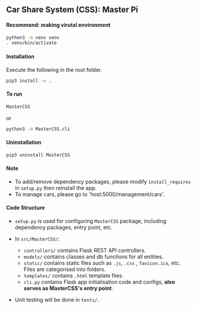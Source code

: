 ## Car Share System (CSS): Master Pi

#### Recommend: making virutal environment

```bash
python3 -m venv venv
. venv/bin/activate
```

#### Installation

Execute the following in the root folder.

```bash
pip3 install -e .
```

#### To run

```bash
MasterCSS
```

or

```bash
python3 -m MasterCSS.cli
```

#### Uninstallation

```bash
pip3 uninstall MasterCSS
```



#### Note

- To add/remove dependency packages, please modify `install_requires` in `setup.py` then reinstall the app.
- To manage cars, please go to 'host:5000/management/cars'.



#### Code Structure

- `setup.py` is used for configuring `MasterCSS` package, including dependency packages, entry point, etc.
- In `src/MasterCSS/`:
  -  `controllers/` contains Flask REST API controllers.
  -  `models/` contains classes and db functions for all entities.
  - `static/` contains static files such as `.js`, `.css` , `favicon.ico`, etc. Files are categorised into folders.
  - `templates/` contains `.html` template files.
  - `cli.py` contains Flask app initialisation code and configs, **also serves as MasterCSS's entry point**.

- Unit testing will be done in `tests/`.

